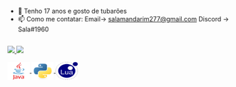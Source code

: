 
- 🦈 Tenho 17 anos e gosto de tubarões
- 📫 Como me contatar: Email-> salamandarim277@gmail.com Discord -> Sala#1960

##

<div>
  <a href="https://github.com/Salamandarim277">
  <img height="180em" src="https://github-readme-stats.vercel.app/api?username=Salamandarim277&show_icons=true&theme=dracula&include_all_commits=true&count_private=true"/>
  <img height="180em" src="https://github-readme-stats.vercel.app/api/top-langs/?username=Salamandarim277&layout=compact&langs_count=7&theme=dracula"/>
</div>
      
<div style="display: inline_block"><br>
  <img align="center" alt="Rafa-Java" height="40" width="50" src="https://github.com/devicons/devicon/blob/master/icons/java/java-original-wordmark.svg">
  <img align="center" alt="Rafa-Python" height="40" width="50" src="https://raw.githubusercontent.com/devicons/devicon/master/icons/python/python-original.svg">
  <img align="center" alt="Rafa-Lua" height="40" width="50" src="https://raw.githubusercontent.com/devicons/devicon/master/icons/lua/lua-original-wordmark.svg">
</div>

##
